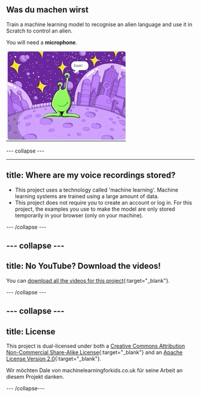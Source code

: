 ## Was du machen wirst

Train a machine learning model to recognise an alien language and use it in Scratch to control an alien.

You will need a **microphone**.

![An alien moving left and right with the commands Eek and Bop](images/whatyouwillmake.gif)

--- collapse ---

---
title: Where are my voice recordings stored?
---

- This project uses a technology called 'machine learning'. Machine learning systems are trained using a large amount of data.
- This project does not require you to create an account or log in. For this project, the examples you use to make the model are only stored temporarily in your browser (only on your machine).

--- /collapse ---

--- collapse ---
---
title: No YouTube? Download the videos!
---

You can [download all the videos for this project](https://rpf.io/p/en/alien-language-go){:target="_blank"}.


--- /collapse ---

--- collapse ---
---
title: License
---

This project is dual-licensed under both a [Creative Commons Attribution Non-Commercial Share-Alike License](http://creativecommons.org/licenses/by-nc-sa/4.0/){:target="_blank"} and an [Apache License Version 2.0](http://www.apache.org/licenses/LICENSE-2.0){:target="_blank"}.

Wir möchten Dale von machinelearningforkids.co.uk für seine Arbeit an diesem Projekt danken.

--- /collapse---





